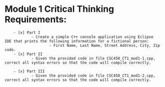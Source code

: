 # Module 1 Critical Thinking Requirements:
        - [x] Part I
                - Create a simple C++ console application using Eclipse IDE that prints the following information for a fictional person:
                        - First Name, Last Name, Street Address, City, Zip code.
        - [x] Part II
                - Given the provided code in file CSC450_CT1_mod1-1.cpp, correct all syntax errors so that the code will compile correctly.
        
        - [x] Part III
                - Given the provided code in file CSC450_CT1_mod1-2.cpp, correct all syntax errors so that the code will compile correctly.


  
